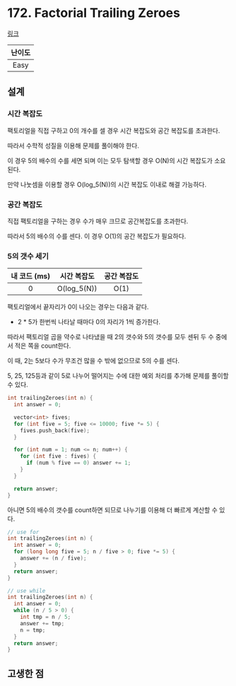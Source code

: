 # 172. Factorial Trailing Zeroes

[링크](https://leetcode.com/problems/factorial-trailing-zeroes/)

| 난이도 |
| :----: |
|  Easy  |

## 설계

### 시간 복잡도

팩토리얼을 직접 구하고 0의 개수를 셀 경우 시간 복잡도와 공간 복잡도를 초과한다.

따라서 수학적 성질을 이용해 문제를 풀이해야 한다.

이 경우 5의 배수의 수를 세면 되며 이는 모두 탐색할 경우 O(N)의 시간 복잡도가 소요된다.

만약 나눗셈을 이용할 경우 O(log_5(N))의 시간 복잡도 이내로 해결 가능하다.

### 공간 복잡도

직접 팩토리얼을 구하는 경우 수가 매우 크므로 공간복잡도를 초과한다.

따라서 5의 배수의 수를 센다. 이 경우 O(1)의 공간 복잡도가 필요하다.

### 5의 갯수 세기

| 내 코드 (ms) | 시간 복잡도 | 공간 복잡도 |
| :----------: | :---------: | :---------: |
|      0       | O(log_5(N)) |    O(1)     |

팩토리얼에서 끝자리가 0이 나오는 경우는 다음과 같다.

- 2 \* 5가 한번씩 나타날 때마다 0의 자리가 1씩 증가한다.

따라서 팩토리얼 곱을 약수로 나타냈을 때 2의 갯수와 5의 갯수를 모두 센뒤 두 수 중에서 적은 쪽을 count한다.

이 때, 2는 5보다 수가 무조건 많을 수 밖에 없으므로 5의 수를 센다.

5, 25, 125등과 같이 5로 나누어 떨어지는 수에 대한 예외 처리를 추가해 문제를 풀이할 수 있다.

```cpp
int trailingZeroes(int n) {
  int answer = 0;

  vector<int> fives;
  for (int five = 5; five <= 10000; five *= 5) {
    fives.push_back(five);
  }

  for (int num = 1; num <= n; num++) {
    for (int five : fives) {
      if (num % five == 0) answer += 1;
    }
  }

  return answer;
}
```

아니면 5의 배수의 갯수를 count하면 되므로 나누기를 이용해 더 빠르게 계산할 수 있다.

```cpp
// use for
int trailingZeroes(int n) {
  int answer = 0;
  for (long long five = 5; n / five > 0; five *= 5) {
    answer += (n / five);
  }
  return answer;
}

// use while
int trailingZeroes(int n) {
  int answer = 0;
  while (n / 5 > 0) {
    int tmp = n / 5;
    answer += tmp;
    n = tmp;
  }
  return answer;
}
```

## 고생한 점
